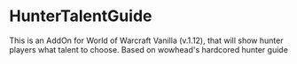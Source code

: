 # HunterTalentGuide
This is an AddOn for World of Warcraft Vanilla (v.1.12), that will show hunter players what talent to choose. Based on wowhead's hardcored hunter guide

